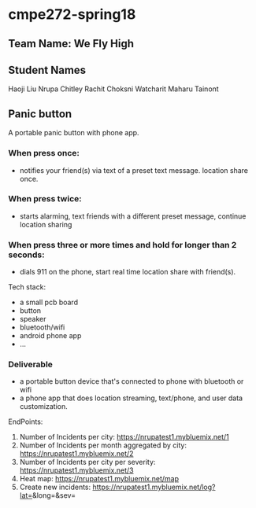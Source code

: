 # cmpe272-spring18

## Team Name: We Fly High

## Student Names
Haoji Liu
Nrupa Chitley
Rachit Choksni
Watcharit Maharu Tainont

## Panic button

A portable panic button with phone app.

### When press once:
* notifies your friend(s) via text of a preset text message. location share once.

### When press twice:
* starts alarming, text friends with a different preset message, continue location sharing

### When press three or more times and hold for longer than 2 seconds:
* dials 911 on the phone, start real time location share with friend(s).

Tech stack:
* a small pcb board
* button
* speaker
* bluetooth/wifi
* android phone app
* ...

### Deliverable
*  a portable button device that's connected to phone with bluetooth or wifi
*  a phone app that does location streaming, text/phone, and user data customization. 

EndPoints:
1. Number of Incidents per city: https://nrupatest1.mybluemix.net/1
2. Number of Incidents per month aggregated by city: https://nrupatest1.mybluemix.net/2
3. Number of Incidents per city per severity: https://nrupatest1.mybluemix.net/3
4. Heat map: https://nrupatest1.mybluemix.net/map
5. Create new incidents: https://nrupatest1.mybluemix.net/log?lat=<LATITUDE>&long=<LONGITITUDE>&sev=<SEVERITY>
